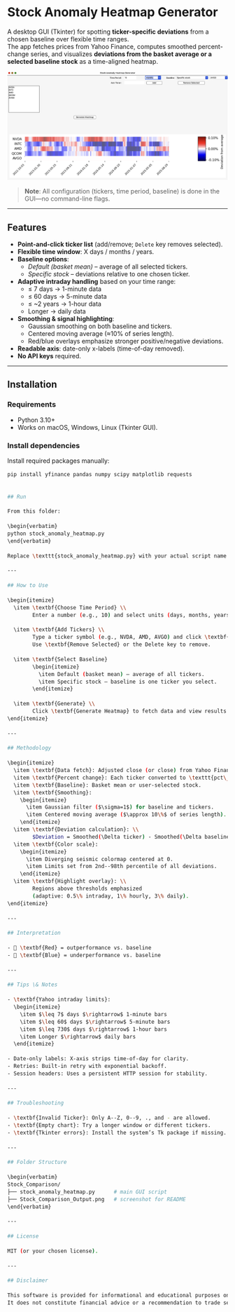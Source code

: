 # Stock Anomaly Heatmap Generator

A desktop GUI (Tkinter) for spotting **ticker-specific deviations** from a chosen baseline over flexible time ranges.  
The app fetches prices from Yahoo Finance, computes smoothed percent-change series, and visualizes **deviations from the basket average or a selected baseline stock** as a time-aligned heatmap.

![Screenshot](./Stock_Comparison_Output.png)

> **Note**: All configuration (tickers, time period, baseline) is done in the GUI—no command-line flags.

---

## Features

- **Point-and-click ticker list** (add/remove; `Delete` key removes selected).
- **Flexible time window**: X days / months / years.
- **Baseline options**:
  - *Default (basket mean)* – average of all selected tickers.
  - *Specific stock* – deviations relative to one chosen ticker.
- **Adaptive intraday handling** based on your time range:
  - ≤ 7 days → 1-minute data  
  - ≤ 60 days → 5-minute data  
  - ≤ ~2 years → 1-hour data  
  - Longer → daily data
- **Smoothing & signal highlighting**:
  - Gaussian smoothing on both baseline and tickers.
  - Centered moving average (≈10% of series length).
  - Red/blue overlays emphasize stronger positive/negative deviations.
- **Readable axis**: date-only x-labels (time-of-day removed).
- **No API keys** required.

---

## Installation

### Requirements
- Python 3.10+
- Works on macOS, Windows, Linux (Tkinter GUI).

### Install dependencies

Install required packages manually:

```bash
pip install yfinance pandas numpy scipy matplotlib requests


## Run

From this folder:

\begin{verbatim}
python stock_anomaly_heatmap.py
\end{verbatim}

Replace \texttt{stock_anomaly_heatmap.py} with your actual script name if different.

---

## How to Use

\begin{itemize}
  \item \textbf{Choose Time Period} \\
        Enter a number (e.g., 10) and select units (days, months, years).

  \item \textbf{Add Tickers} \\
        Type a ticker symbol (e.g., NVDA, AMD, AVGO) and click \textbf{Add}. \\
        Use \textbf{Remove Selected} or the Delete key to remove.

  \item \textbf{Select Baseline} 
        \begin{itemize}
          \item Default (basket mean) – average of all tickers.
          \item Specific stock – baseline is one ticker you select.
        \end{itemize}

  \item \textbf{Generate} \\
        Click \textbf{Generate Heatmap} to fetch data and view results.
\end{itemize}

---

## Methodology

\begin{itemize}
  \item \textbf{Data fetch}: Adjusted close (or close) from Yahoo Finance.
  \item \textbf{Percent change}: Each ticker converted to \texttt{pct\_change()}.
  \item \textbf{Baseline}: Basket mean or user-selected stock.
  \item \textbf{Smoothing}:
    \begin{itemize}
      \item Gaussian filter ($\sigma=1$) for baseline and tickers.
      \item Centered moving average ($\approx 10\%$ of series length).
    \end{itemize}
  \item \textbf{Deviation calculation}: \\
        $Deviation = Smoothed(\Delta ticker) - Smoothed(\Delta baseline)$
  \item \textbf{Color scale}:
    \begin{itemize}
      \item Diverging seismic colormap centered at 0.
      \item Limits set from 2nd--98th percentile of all deviations.
    \end{itemize}
  \item \textbf{Highlight overlay}: \\
        Regions above thresholds emphasized 
        (adaptive: 0.5\% intraday, 1\% hourly, 3\% daily).
\end{itemize}

---

## Interpretation

- 🔴 \textbf{Red} = outperformance vs. baseline  
- 🔵 \textbf{Blue} = underperformance vs. baseline  

---

## Tips \& Notes

- \textbf{Yahoo intraday limits}:  
  \begin{itemize}
    \item $\leq 7$ days $\rightarrow$ 1-minute bars
    \item $\leq 60$ days $\rightarrow$ 5-minute bars
    \item $\leq 730$ days $\rightarrow$ 1-hour bars
    \item Longer $\rightarrow$ daily bars
  \end{itemize}

- Date-only labels: X-axis strips time-of-day for clarity.  
- Retries: Built-in retry with exponential backoff.  
- Session headers: Uses a persistent HTTP session for stability.  

---

## Troubleshooting

- \textbf{Invalid Ticker}: Only A--Z, 0--9, ., and - are allowed.  
- \textbf{Empty chart}: Try a longer window or different tickers.  
- \textbf{Tkinter errors}: Install the system’s Tk package if missing.  

---

## Folder Structure

\begin{verbatim}
Stock_Comparison/
├── stock_anomaly_heatmap.py      # main GUI script
├── Stock_Comparison_Output.png   # screenshot for README
\end{verbatim}

---

## License

MIT (or your chosen license).

---

## Disclaimer

This software is provided for informational and educational purposes only.  
It does not constitute financial advice or a recommendation to trade securities.

